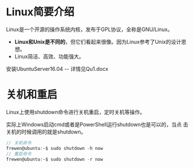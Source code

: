 # Linux简要介绍

Linux是一个开源的操作系统内核，发布于GPL协议，全称是GNU/Linux。

- **Linux和Unix是不同的**，但它们看起来很像。因为Linux参考了Unix的设计思想。
- Linux简洁、高效、功能强大。

安装UbuntuServer16.04 -- 详情见Qu1.docx

# **关机和重启**

Linux上使用shutdown命令进行关机重启，定时关机等操作。

 实际上Windows启动cmd或者是PowerShell运行shutdown也是可以的，当点
击关机的时候调用的就是shutdown。

```c
// 关机命令
frewen@ubuntu:~$ sudo shutdown -h now
// 重启命令
frewen@ubuntu:~$ sudo shutdown -r now
```



